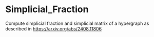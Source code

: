 # Simplicial_Fraction
Compute simplicial fraction and simplicial matrix of a hypergraph as described in https://arxiv.org/abs/2408.11806
